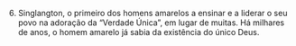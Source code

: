 ﻿6. Singlangton, o primeiro dos homens amarelos a ensinar e a liderar o seu povo na adoração da “Verdade Única”, em lugar de muitas. Há milhares de anos, o homem amarelo já sabia da existência do único Deus.
